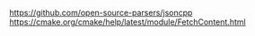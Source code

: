 https://github.com/open-source-parsers/jsoncpp
https://cmake.org/cmake/help/latest/module/FetchContent.html